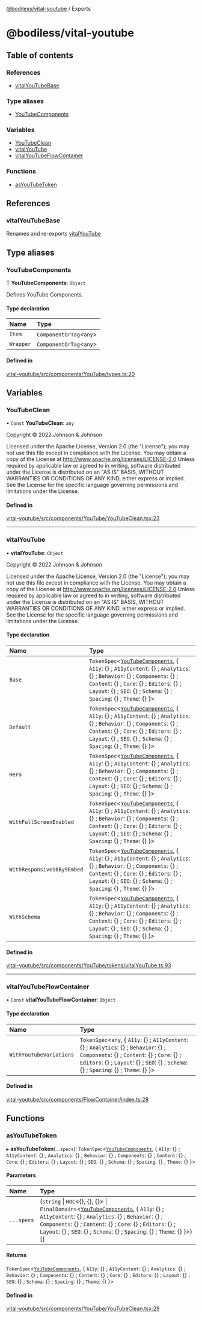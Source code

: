 [@bodiless/vital-youtube](README.md) / Exports

# @bodiless/vital-youtube

## Table of contents

### References

- [vitalYouTubeBase](modules.md#vitalyoutubebase)

### Type aliases

- [YouTubeComponents](modules.md#youtubecomponents)

### Variables

- [YouTubeClean](modules.md#youtubeclean)
- [vitalYouTube](modules.md#vitalyoutube)
- [vitalYouTubeFlowContainer](modules.md#vitalyoutubeflowcontainer)

### Functions

- [asYouTubeToken](modules.md#asyoutubetoken)

## References

### vitalYouTubeBase

Renames and re-exports [vitalYouTube](modules.md#vitalyoutube)

## Type aliases

### YouTubeComponents

Ƭ **YouTubeComponents**: `Object`

Defines YouTube Components.

#### Type declaration

| Name | Type |
| :------ | :------ |
| `Item` | `ComponentOrTag`<`any`\> |
| `Wrapper` | `ComponentOrTag`<`any`\> |

#### Defined in

[vital-youtube/src/components/YouTube/types.ts:20](https://github.com/johnsonandjohnson/Bodiless-JS/blob/bb211c74a/packages/vital-youtube/src/components/YouTube/types.ts#L20)

## Variables

### YouTubeClean

• `Const` **YouTubeClean**: `any`

Copyright © 2022 Johnson & Johnson

Licensed under the Apache License, Version 2.0 (the "License");
you may not use this file except in compliance with the License.
You may obtain a copy of the License at
http://www.apache.org/licenses/LICENSE-2.0
Unless required by applicable law or agreed to in writing, software
distributed under the License is distributed on an "AS IS" BASIS,
WITHOUT WARRANTIES OR CONDITIONS OF ANY KIND, either express or implied.
See the License for the specific language governing permissions and
limitations under the License.

#### Defined in

[vital-youtube/src/components/YouTube/YouTubeClean.tsx:23](https://github.com/johnsonandjohnson/Bodiless-JS/blob/bb211c74a/packages/vital-youtube/src/components/YouTube/YouTubeClean.tsx#L23)

___

### vitalYouTube

• **vitalYouTube**: `Object`

Copyright © 2022 Johnson & Johnson

Licensed under the Apache License, Version 2.0 (the "License");
you may not use this file except in compliance with the License.
You may obtain a copy of the License at
http://www.apache.org/licenses/LICENSE-2.0
Unless required by applicable law or agreed to in writing, software
distributed under the License is distributed on an "AS IS" BASIS,
WITHOUT WARRANTIES OR CONDITIONS OF ANY KIND, either express or implied.
See the License for the specific language governing permissions and
limitations under the License.

#### Type declaration

| Name | Type |
| :------ | :------ |
| `Base` | `TokenSpec`<[`YouTubeComponents`](modules.md#youtubecomponents), { `A11y`: {} ; `A11yContent`: {} ; `Analytics`: {} ; `Behavior`: {} ; `Components`: {} ; `Content`: {} ; `Core`: {} ; `Editors`: {} ; `Layout`: {} ; `SEO`: {} ; `Schema`: {} ; `Spacing`: {} ; `Theme`: {}  }\> |
| `Default` | `TokenSpec`<[`YouTubeComponents`](modules.md#youtubecomponents), { `A11y`: {} ; `A11yContent`: {} ; `Analytics`: {} ; `Behavior`: {} ; `Components`: {} ; `Content`: {} ; `Core`: {} ; `Editors`: {} ; `Layout`: {} ; `SEO`: {} ; `Schema`: {} ; `Spacing`: {} ; `Theme`: {}  }\> |
| `Hero` | `TokenSpec`<[`YouTubeComponents`](modules.md#youtubecomponents), { `A11y`: {} ; `A11yContent`: {} ; `Analytics`: {} ; `Behavior`: {} ; `Components`: {} ; `Content`: {} ; `Core`: {} ; `Editors`: {} ; `Layout`: {} ; `SEO`: {} ; `Schema`: {} ; `Spacing`: {} ; `Theme`: {}  }\> |
| `WithFullScreenEnabled` | `TokenSpec`<[`YouTubeComponents`](modules.md#youtubecomponents), { `A11y`: {} ; `A11yContent`: {} ; `Analytics`: {} ; `Behavior`: {} ; `Components`: {} ; `Content`: {} ; `Core`: {} ; `Editors`: {} ; `Layout`: {} ; `SEO`: {} ; `Schema`: {} ; `Spacing`: {} ; `Theme`: {}  }\> |
| `WithResponsive16By9Embed` | `TokenSpec`<[`YouTubeComponents`](modules.md#youtubecomponents), { `A11y`: {} ; `A11yContent`: {} ; `Analytics`: {} ; `Behavior`: {} ; `Components`: {} ; `Content`: {} ; `Core`: {} ; `Editors`: {} ; `Layout`: {} ; `SEO`: {} ; `Schema`: {} ; `Spacing`: {} ; `Theme`: {}  }\> |
| `WithSchema` | `TokenSpec`<[`YouTubeComponents`](modules.md#youtubecomponents), { `A11y`: {} ; `A11yContent`: {} ; `Analytics`: {} ; `Behavior`: {} ; `Components`: {} ; `Content`: {} ; `Core`: {} ; `Editors`: {} ; `Layout`: {} ; `SEO`: {} ; `Schema`: {} ; `Spacing`: {} ; `Theme`: {}  }\> |

#### Defined in

[vital-youtube/src/components/YouTube/tokens/vitalYouTube.ts:93](https://github.com/johnsonandjohnson/Bodiless-JS/blob/bb211c74a/packages/vital-youtube/src/components/YouTube/tokens/vitalYouTube.ts#L93)

___

### vitalYouTubeFlowContainer

• `Const` **vitalYouTubeFlowContainer**: `Object`

#### Type declaration

| Name | Type |
| :------ | :------ |
| `WithYouTubeVariations` | `TokenSpec`<`any`, { `A11y`: {} ; `A11yContent`: {} ; `Analytics`: {} ; `Behavior`: {} ; `Components`: {} ; `Content`: {} ; `Core`: {} ; `Editors`: {} ; `Layout`: {} ; `SEO`: {} ; `Schema`: {} ; `Spacing`: {} ; `Theme`: {}  }\> |

#### Defined in

[vital-youtube/src/components/FlowContainer/index.ts:28](https://github.com/johnsonandjohnson/Bodiless-JS/blob/bb211c74a/packages/vital-youtube/src/components/FlowContainer/index.ts#L28)

## Functions

### asYouTubeToken

▸ **asYouTubeToken**(...`specs`): `TokenSpec`<[`YouTubeComponents`](modules.md#youtubecomponents), { `A11y`: {} ; `A11yContent`: {} ; `Analytics`: {} ; `Behavior`: {} ; `Components`: {} ; `Content`: {} ; `Core`: {} ; `Editors`: {} ; `Layout`: {} ; `SEO`: {} ; `Schema`: {} ; `Spacing`: {} ; `Theme`: {}  }\>

#### Parameters

| Name | Type |
| :------ | :------ |
| `...specs` | (`string` \| `HOC`<{}, {}, {}\> \| `FinalDomains`<[`YouTubeComponents`](modules.md#youtubecomponents), { `A11y`: {} ; `A11yContent`: {} ; `Analytics`: {} ; `Behavior`: {} ; `Components`: {} ; `Content`: {} ; `Core`: {} ; `Editors`: {} ; `Layout`: {} ; `SEO`: {} ; `Schema`: {} ; `Spacing`: {} ; `Theme`: {}  }\>)[] |

#### Returns

`TokenSpec`<[`YouTubeComponents`](modules.md#youtubecomponents), { `A11y`: {} ; `A11yContent`: {} ; `Analytics`: {} ; `Behavior`: {} ; `Components`: {} ; `Content`: {} ; `Core`: {} ; `Editors`: {} ; `Layout`: {} ; `SEO`: {} ; `Schema`: {} ; `Spacing`: {} ; `Theme`: {}  }\>

#### Defined in

[vital-youtube/src/components/YouTube/YouTubeClean.tsx:29](https://github.com/johnsonandjohnson/Bodiless-JS/blob/bb211c74a/packages/vital-youtube/src/components/YouTube/YouTubeClean.tsx#L29)
